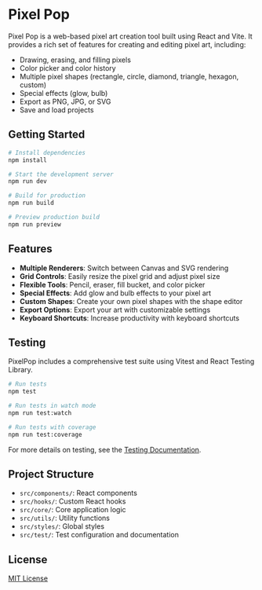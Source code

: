 # Pixel Pop

Pixel Pop is a web-based pixel art creation tool built using React and Vite. It provides a rich set of features for creating and editing pixel art, including:

- Drawing, erasing, and filling pixels
- Color picker and color history
- Multiple pixel shapes (rectangle, circle, diamond, triangle, hexagon, custom)
- Special effects (glow, bulb)
- Export as PNG, JPG, or SVG
- Save and load projects

## Getting Started

```bash
# Install dependencies
npm install

# Start the development server
npm run dev

# Build for production
npm run build

# Preview production build
npm run preview
```

## Features

- **Multiple Renderers**: Switch between Canvas and SVG rendering
- **Grid Controls**: Easily resize the pixel grid and adjust pixel size
- **Flexible Tools**: Pencil, eraser, fill bucket, and color picker
- **Special Effects**: Add glow and bulb effects to your pixel art
- **Custom Shapes**: Create your own pixel shapes with the shape editor
- **Export Options**: Export your art with customizable settings
- **Keyboard Shortcuts**: Increase productivity with keyboard shortcuts

## Testing

PixelPop includes a comprehensive test suite using Vitest and React Testing Library.

```bash
# Run tests
npm test

# Run tests in watch mode
npm run test:watch

# Run tests with coverage
npm run test:coverage
```

For more details on testing, see the [Testing Documentation](./src/test/README.md).

## Project Structure

- `src/components/`: React components
- `src/hooks/`: Custom React hooks
- `src/core/`: Core application logic
- `src/utils/`: Utility functions
- `src/styles/`: Global styles
- `src/test/`: Test configuration and documentation

## License

[MIT License](LICENSE)
